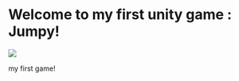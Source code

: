 # Welcome to my first unity game : Jumpy!

![](https://user-images.githubusercontent.com/58138902/136676806-a3e54fcd-a375-4264-94f3-0b179e19036b.png)  

my first game!

